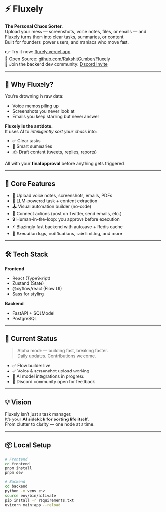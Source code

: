 # ⚡ Fluxely

**The Personal Chaos Sorter.**  
Upload your mess — screenshots, voice notes, files, or emails — and Fluxely turns them into clear tasks, summaries, or content.  
Built for founders, power users, and maniacs who move fast.

👉 Try it now: [fluxely.vercel.app](https://fluxely.vercel.app)  
🧠 Open Source: [github.com/RakshitGumber/Fluxely](https://github.com/RakshitGumber/Fluxely)  
👥 Join the backend dev community: [Discord Invite](https://discord.gg/YOUR_INVITE)

---

## 🚨 Why Fluxely?

You’re drowning in raw data:

- Voice memos piling up
- Screenshots you never look at
- Emails you keep starring but never answer

**Fluxely is the antidote.**  
It uses AI to _intelligently sort your chaos_ into:

- ✅ Clear tasks
- 🧠 Smart summaries
- ✍️ Draft content (tweets, replies, reports)

All with your **final approval** before anything gets triggered.

---

## 🧩 Core Features

- 🧾 Upload voice notes, screenshots, emails, PDFs
- 🧠 LLM-powered task + content extraction
- 🕹️ Visual automation builder (no-code)
- 🔁 Connect actions (post on Twitter, send emails, etc.)
- 🔒 Human-in-the-loop: you approve before execution
- ⚡ Blazingly fast backend with autosave + Redis cache
- 🔧 Execution logs, notifications, rate limiting, and more

---

## 🛠 Tech Stack

**Frontend**

- React (TypeScript)
- Zustand (State)
- @xyflow/react (Flow UI)
- Sass for styling

**Backend**

- FastAPI + SQLModel
- PostgreSQL

---

## 🚧 Current Status

> Alpha mode — building fast, breaking faster.  
> Daily updates. Contributions welcome.

- ✅ Flow builder live
- ✅ Voice & screenshot upload working
- 🧠 AI model integrations in progress
- 🧪 Discord community open for feedback

---

## 💡 Vision

Fluxely isn’t just a task manager.  
It’s your **AI sidekick for sorting life itself.**  
From clutter to clarity — one node at a time.

---

## 📦 Local Setup

```bash
# Frontend
cd frontend
pnpm install
pnpm dev

# Backend
cd backend
python -m venv env
source env/bin/activate
pip install -r requirements.txt
uvicorn main:app --reload
```
